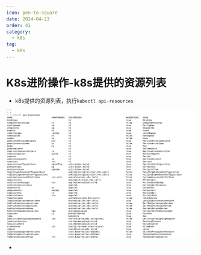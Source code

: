 ```yaml
---
icon: pen-to-square
date: 2024-04-23
order: 41
category:
  - k8s
tag:
  - k8s
---
```

#  K8s进阶操作-k8s提供的资源列表

- k8s提供的资源列表，执行`kubectl api-resources `

![image-20230913232328106](./images/image-20230913232328106.png)

- 
